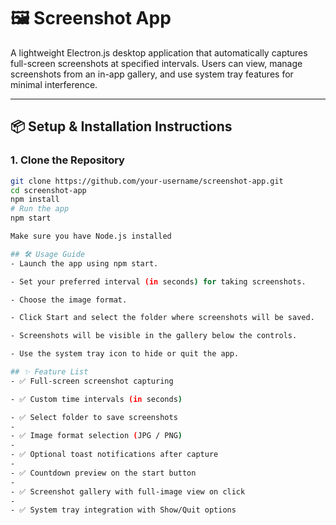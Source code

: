 # 🖼️ Screenshot App

A lightweight Electron.js desktop application that automatically captures full-screen screenshots at specified intervals. Users can view, manage screenshots from an in-app gallery, and use system tray features for minimal interference.

---

## 📦 Setup & Installation Instructions

### 1. Clone the Repository
```bash
git clone https://github.com/your-username/screenshot-app.git
cd screenshot-app
npm install
# Run the app
npm start

Make sure you have Node.js installed

## 🛠️ Usage Guide
- Launch the app using npm start.

- Set your preferred interval (in seconds) for taking screenshots.

- Choose the image format.

- Click Start and select the folder where screenshots will be saved.

- Screenshots will be visible in the gallery below the controls.

- Use the system tray icon to hide or quit the app.

## ✨ Feature List
- ✅ Full-screen screenshot capturing

- ✅ Custom time intervals (in seconds)

- ✅ Select folder to save screenshots
- 
- ✅ Image format selection (JPG / PNG)
- 
- ✅ Optional toast notifications after capture
- 
- ✅ Countdown preview on the start button
- 
- ✅ Screenshot gallery with full-image view on click
- 
- ✅ System tray integration with Show/Quit options